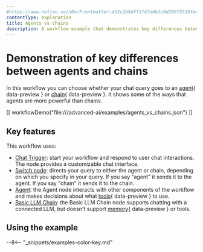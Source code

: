 ```yaml
---
#https://www.notion.so/n8n/Frontmatter-432c2b8dff1f43d4b1c8d20075510fe4
contentType: explanation
title: Agents vs chains
description: A workflow example that demonstrates key differences between agents and chains.
---
```


# Demonstration of key differences between agents and chains

In this workflow you can choose whether your chat query goes to an [agent](/glossary.md#ai-agent){ data-preview } or [chain](/glossary.md#ai-chain){ data-preview }. It shows some of the ways that agents are more powerful than chains.

[[ workflowDemo("file:///advanced-ai/examples/agents_vs_chains.json") ]]

## Key features

This workflow uses:

* [Chat Trigger](/integrations/builtin/core-nodes/n8n-nodes-langchain.chattrigger/index.md): start your workflow and respond to user chat interactions. The node provides a customizable chat interface.
* [Switch node](/integrations/builtin/core-nodes/n8n-nodes-base.switch.md): directs your query to either the agent or chain, depending on which you specify in your query. If you say "agent" it sends it to the agent. If you say "chain" it sends it to the chain.
* [Agent](/integrations/builtin/cluster-nodes/root-nodes/n8n-nodes-langchain.agent/index.md): the Agent node interacts with other components of the workflow and makes decisions about what [tools](/glossary.md#ai-tool){ data-preview } to use.
* [Basic LLM Chain](/integrations/builtin/cluster-nodes/root-nodes/n8n-nodes-langchain.chainllm.md): the Basic LLM Chain node supports chatting with a connected LLM, but doesn't support [memory](/glossary.md#ai-memory){ data-preview } or tools.


## Using the example

--8<-- "_snippets/examples-color-key.md"
